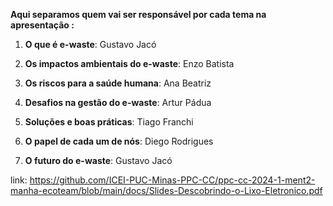 **Aqui separamos quem vai ser responsável por cada tema na apresentação :**

1. **O que é e-waste**: Gustavo Jacó

2. **Os impactos ambientais do e-waste**: Enzo Batista

3. **Os riscos para a saúde humana**: Ana Beatriz

4. **Desafios na gestão do e-waste**: Artur Pádua

5. **Soluções e boas práticas**: Tiago Franchi

6. **O papel de cada um de nós**: Diego Rodrigues

7. **O futuro do e-waste**: Gustavo Jacó

link: https://github.com/ICEI-PUC-Minas-PPC-CC/ppc-cc-2024-1-ment2-manha-ecoteam/blob/main/docs/Slides-Descobrindo-o-Lixo-Eletronico.pdf
